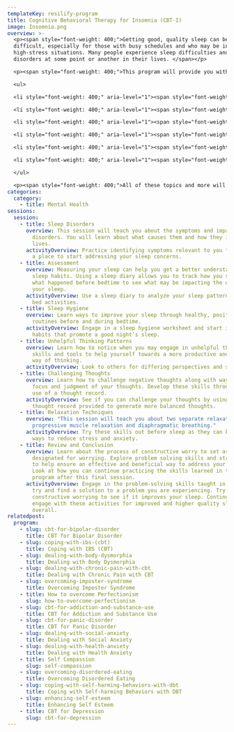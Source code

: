 ```yaml
---
templateKey: resilify-program
title: Cognitive Behavioral Therapy for Insomnia (CBT-I)
image: Insomnia.png
overview: >-
  <p><span style="font-weight: 400;">Getting good, quality sleep can be
  difficult, especially for those with busy schedules and who may be in
  high-stress situations. Many people experience sleep difficulties and sleep
  disorders at some point or another in their lives. </span></p>

  <p><span style="font-weight: 400;">This program will provide you with information about sleep disorders and effective tools and skills to help improve the quality of your sleep. This is done using Cognitive Behavioral Therapy for Insomnia (CBT-I), an evidenced-based treatment specifically designed for those who experience sleep difficulty. Throughout this program you will learn about:</span></p>

  <ul>

  <li style="font-weight: 400;" aria-level="1"><span style="font-weight: 400;">Sleep tracking</span></li>

  <li style="font-weight: 400;" aria-level="1"><span style="font-weight: 400;">Healthy sleep habits, also known as sleep hygiene</span></li>

  <li style="font-weight: 400;" aria-level="1"><span style="font-weight: 400;">Modifying your sleep environment to ensure quality sleep</span></li>

  <li style="font-weight: 400;" aria-level="1"><span style="font-weight: 400;">Addressing and changing unhelpful patterns of thinking</span></li>

  <li style="font-weight: 400;" aria-level="1"><span style="font-weight: 400;">Relaxation techniques such as progressive muscle relaxation and diaphragmatic breathing</span></li>

  <li style="font-weight: 400;" aria-level="1"><span style="font-weight: 400;">Problem solving skills and constructive worrying</span></li>

  </ul>

  <p><span style="font-weight: 400;">All of these topics and more will be covered through the use of lessons, video summaries, and interactive activities. Resilify&rsquo;s CBT for Insomnia program can help you on the path towards healthy sleep.</span></p>
categories:
  category:
    - title: Mental Health
sessions:
  session:
    - title: Sleep Disorders
      overview: This session will teach you about the symptoms and impact of sleep
        disorders. You will learn about what causes them and how they impact our
        lives.
      activityOverview: Practice identifying symptoms relevant to you to help you find
        a place to start addressing your sleep concerns.
    - title: Assessment
      overview: Measuring your sleep can help you get a better understanding of your
        sleep habits. Using a sleep diary allows you to track how you slept and
        what happened before bedtime to see what may be impacting the quality of
        your sleep.
      activityOverview: Use a sleep diary to analyze your sleep patterns and before
        bed activities.
    - title: Sleep Hygiene
      overview: Learn ways to improve your sleep through healthy, positive habits and
        routines before and during bedtime.
      activityOverview: Engage in a sleep hygiene worksheet and start implementing new
        habits that promote a good night’s sleep.
    - title: Unhelpful Thinking Patterns
      overview: Learn how to notice when you may engage in unhelpful thinking. Develop
        skills and tools to help yourself towards a more productive and balanced
        way of thinking.
      activityOverview: Look to others for differing perspectives and support.
    - title: Challenging Thoughts
      overview: Learn how to challenge negative thoughts along with ways to shift the
        focus and judgment of your thoughts. Develop these skills through the
        use of a thought record.
      activityOverview: See if you can challenge your thoughts by using the 7-column
        thought record provided to generate more balanced thoughts.
    - title: Relaxation Techniques
      overview: "This session will teach you about two separate relaxation skills:
        progressive muscle relaxation and diaphragmatic breathing."
      activityOverview: Try these skills out before sleep as they can be effective
        ways to reduce stress and anxiety.
    - title: Review and Conclusion
      overview: Learn about the process of constructive worry to set aside time
        designated for worrying. Explore problem solving skills and strategies
        to help ensure an effective and beneficial way to address your problems.
        Look at how you can continue practicing the skills learned in this
        program after this final session.
      activityOverview: Engage in the problem-solving skills taught in this session to
        try and find a solution to a problem you are experiencing. Try out
        constructive worrying to see if it improves your sleep. Continue to
        engage with these activities for improved and higher quality sleep
        overall.
relatedpost:
  program:
    - slug: cbt-for-bipolar-disorder
      title: CBT for Bipolar Disorder
    - slug: coping-with-ibs-(cbt)
      title: Coping with IBS (CBT)
    - slug: dealing-with-body-dysmorphia
      title: Dealing with Body Dysmorphia
    - slug: dealing-with-chronic-pain-with-cbt
      title: Dealing with Chronic Pain with CBT
    - slug: overcoming-imposter-syndrome
      title: Overcoming Imposter Syndrome
    - title: How to overcome Perfectionism
      slug: how-to-overcome-perfectionism
    - slug: cbt-for-addiction-and-substance-use
      title: CBT for Addiction and Substance Use
    - slug: cbt-for-panic-disorder
      title: CBT for Panic Disorder
    - slug: dealing-with-social-anxiety
      title: Dealing with Social Anxiety
    - slug: dealing-with-health-anxiety
      title: Dealing with Health Anxiety
    - title: Self Compassion
      slug: self-compassion
    - slug: overcoming-disordered-eating
      title: Overcoming Disordered Eating
    - slug: coping-with-self-harming-behaviors-with-dbt
      title: Coping with Self-harming Behaviors with DBT
    - slug: enhancing-self-esteem
      title: Enhancing Self Esteem
    - title: CBT for Depression
      slug: cbt-for-depression
---
```

